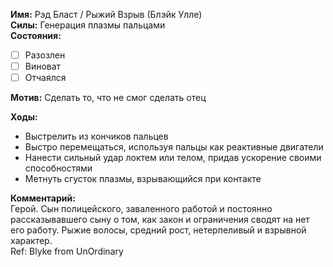 **Имя:** Рэд Бласт / Рыжий Взрыв (Блэйк Улле)  
**Силы:** Генерация плазмы пальцами  
**Состояния:**  
- [ ]	Разозлен
- [ ]	Виноват
- [ ]	Отчаялся

**Мотив:** Сделать то, что не смог сделать отец  

**Ходы:**
-	Выстрелить из кончиков пальцев
-	Выстро перемещаться, используя пальцы как реактивные двигатели
-	Нанести сильный удар локтем или телом, придав ускорение своими способностями
-	Метнуть сгусток плазмы, взрывающийся при контакте

**Комментарий:**  
Герой. Сын полицейского, заваленного работой и постоянно рассказывавшего сыну о том, как закон и ограничения сводят на нет его работу.
Рыжие волосы, средний рост, нетерпеливый и взрывной характер.  
Ref: Blyke from UnOrdinary
